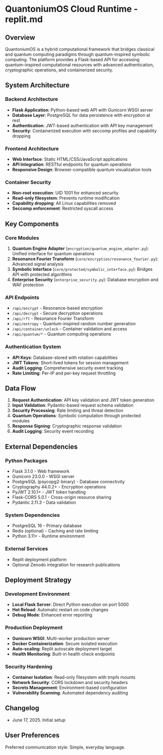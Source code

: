 # QuantoniumOS Cloud Runtime - replit.md

## Overview

QuantoniumOS is a hybrid computational framework that bridges classical and quantum computing paradigms through quantum-inspired symbolic computing. The platform provides a Flask-based API for accessing quantum-inspired computational resources with advanced authentication, cryptographic operations, and containerized security.

## System Architecture

### Backend Architecture
- **Flask Application**: Python-based web API with Gunicorn WSGI server
- **Database Layer**: PostgreSQL for data persistence with encryption at rest
- **Authentication**: JWT-based authentication with API key management
- **Security**: Containerized execution with seccomp profiles and capability dropping

### Frontend Architecture
- **Web Interface**: Static HTML/CSS/JavaScript applications
- **API Integration**: RESTful endpoints for quantum operations
- **Responsive Design**: Browser-compatible quantum visualization tools

### Container Security
- **Non-root execution**: UID 1001 for enhanced security
- **Read-only filesystem**: Prevents runtime modification
- **Capability dropping**: All Linux capabilities removed
- **Seccomp enforcement**: Restricted syscall access

## Key Components

### Core Modules
1. **Quantum Engine Adapter** (`encryption/quantum_engine_adapter.py`): Unified interface for quantum operations
2. **Resonance Fourier Transform** (`core/encryption/resonance_fourier.py`): Advanced signal analysis
3. **Symbolic Interface** (`core/protected/symbolic_interface.py`): Bridges API with protected algorithms
4. **Enterprise Security** (`enterprise_security.py`): Database encryption and WAF protection

### API Endpoints
- `/api/encrypt` - Resonance-based encryption
- `/api/decrypt` - Secure decryption operations  
- `/api/rft` - Resonance Fourier Transform
- `/api/entropy` - Quantum-inspired random number generation
- `/api/container/unlock` - Container validation and access
- `/api/quantum/*` - Quantum computing operations

### Authentication System
- **API Keys**: Database-stored with rotation capabilities
- **JWT Tokens**: Short-lived tokens for session management
- **Audit Logging**: Comprehensive security event tracking
- **Rate Limiting**: Per-IP and per-key request throttling

## Data Flow

1. **Request Authentication**: API key validation and JWT token generation
2. **Input Validation**: Pydantic-based request schema validation
3. **Security Processing**: Rate limiting and threat detection
4. **Quantum Operations**: Symbolic computation through protected modules
5. **Response Signing**: Cryptographic response validation
6. **Audit Logging**: Security event recording

## External Dependencies

### Python Packages
- Flask 3.1.0 - Web framework
- Gunicorn 23.0.0 - WSGI server
- PostgreSQL (psycopg2-binary) - Database connectivity
- Cryptography 44.0.2+ - Encryption operations
- PyJWT 2.10.1+ - JWT token handling
- Flask-CORS 5.0.1 - Cross-origin resource sharing
- Pydantic 2.11.3 - Data validation

### System Dependencies
- PostgreSQL 16 - Primary database
- Redis (optional) - Caching and rate limiting
- Python 3.11+ - Runtime environment

### External Services
- Replit deployment platform
- Optional Zenodo integration for research publications

## Deployment Strategy

### Development Environment
- **Local Flask Server**: Direct Python execution on port 5000
- **Hot Reload**: Automatic restart on code changes
- **Debug Mode**: Enhanced error reporting

### Production Deployment
- **Gunicorn WSGI**: Multi-worker production server
- **Docker Containerization**: Secure isolated execution
- **Auto-scaling**: Replit autoscale deployment target
- **Health Monitoring**: Built-in health check endpoints

### Security Hardening
- **Container Isolation**: Read-only filesystem with tmpfs mounts
- **Network Security**: CORS lockdown and security headers
- **Secrets Management**: Environment-based configuration
- **Vulnerability Scanning**: Automated dependency auditing

## Changelog

- June 17, 2025. Initial setup

## User Preferences

Preferred communication style: Simple, everyday language.